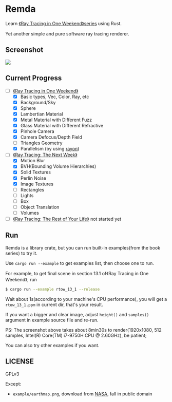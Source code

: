 # Remda

Learn [《Ray Tracing in One Weekend》series][book-series] using Rust.

Yet another simple and pure software ray tracing renderer.

## Screenshot

![][screenshot]

## Current Progress

- [ ] [《Ray Tracing in One Weekend》][book-1]
    - [x] Basic types, Vec, Color, Ray, etc
    - [x] Background/Sky
    - [x] Sphere
    - [x] Lambertian Material
    - [x] Metal Material with Different Fuzz
    - [x] Glass Material with Different Refractive
    - [x] Pinhole Camera
    - [x] Camera Defocus/Depth Field
    - [ ] Triangles Geometry
    - [x] Parallelism (by using [rayon][rayon-crates-io])
- [ ] [《Ray Tracing: The Next Week》][book-2]
    - [x] Motion Blur
    - [x] BVH(Bounding Volume Hierarchies)
    - [x] Solid Textures
    - [x] Perlin Noise
    - [x] Image Textures
    - [ ] Rectangles
    - [ ] Lights
    - [ ] Box
    - [ ] Object Translation
    - [ ] Volumes
- [ ] [《Ray Tracing: The Rest of Your Life》][book-3] not started yet

## Run

Remda is a library crate, but you can run built-in examples(from the book series) to try it.

Use `cargo run --example` to get examples list, then choose one to run.

For example, to get final scene in section 13.1 of《Ray Tracing in One Weekend》, run

```bash
$ cargo run --example rtow_13_1 --release
```

Wait about 1s(according to your machine's CPU performance), you will get a `rtow_13_1.ppm` in current dir, that's your result.

If you want a bigger and clear image, adjust `height()` and `samples()` argument in example source file and re-run.

PS: The screenshot above takes about 8min30s to render(1920x1080, 512 samples, Intel(R) Core(TM) i7-9750H CPU @ 2.60GHz), be patient;

You can also try other examples if you want.

## LICENSE

GPLv3

Except: 

- `example/earthmap.png`, download from [NASA][earth-map-source], fall in public domain

[book-series]: https://raytracing.github.io/
[book-1]: https://raytracing.github.io/books/RayTracingInOneWeekend.html
[book-2]: https://raytracing.github.io/books/RayTracingTheNextWeek.html
[book-3]: https://raytracing.github.io/books/RayTracingTheRestOfYourLife.html
[screenshot]: https://rikka.7sdre.am/files/a952c7ca-af57-46a6-959f-237702333ab6.png
[rayon-crates-io]: https://crates.io/crates/rayon
[earth-map-source]: http://visibleearth.nasa.gov/view.php?id=57752
